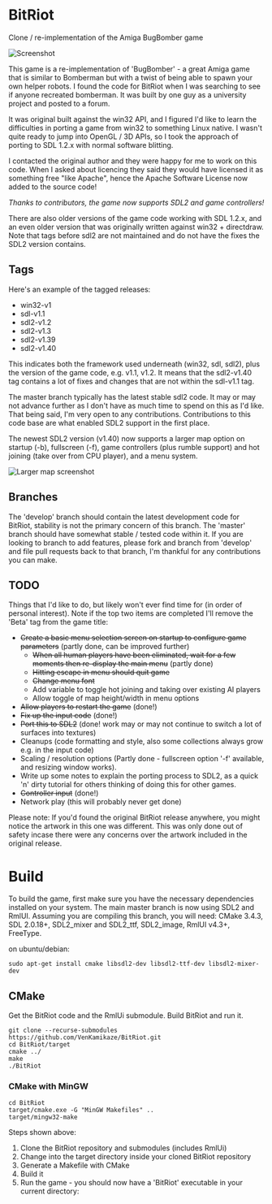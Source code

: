 # BitRiot
Clone / re-implementation of the Amiga BugBomber game

![Screenshot](https://raw.github.com/VenKamikaze/BitRiot/master/doco/screenshots/BitRiot-1.png)

This game is a re-implementation of 'BugBomber' - a great Amiga game that is similar to Bomberman but with a twist of being able to spawn your own helper robots. I found the code for BitRiot when I was searching to see if anyone recreated bomberman. It was built by one guy as a university project and posted to a forum.

It was original built against the win32 API, and I figured I'd like to learn the difficulties in porting a game from win32 to something Linux native. I wasn't quite ready to jump into OpenGL / 3D APIs, so I took the approach of porting to SDL 1.2.x with normal software blitting.

I contacted the original author and they were happy for me to work on this code. When I asked about licencing they said they would have licensed it as something free "like Apache", hence the Apache Software License now added to the source code!

*Thanks to contributors, the game now supports SDL2 and game controllers!*

There are also older versions of the game code working with SDL 1.2.x, and an even older version that was originally written against win32 + directdraw. Note that tags before sdl2 are not maintained and do not have the fixes the SDL2 version contains.

## Tags

Here's an example of the tagged releases:
* win32-v1
* sdl-v1.1
* sdl2-v1.2
* sdl2-v1.3
* sdl2-v1.39
* sdl2-v1.40

This indicates both the framework used underneath (win32, sdl, sdl2), plus the version of the game code, e.g. v1.1, v1.2. It means that the sdl2-v1.40 tag contains a lot of fixes and changes that are not within the sdl-v1.1 tag.

The master branch typically has the latest stable sdl2 code. It may or may not advance further as I don't have as much time to spend on this as I'd like. That being said, I'm very open to any contributions. Contributions to this code base are what enabled SDL2 support in the first place.

The newest SDL2 version (v1.40) now supports a larger map option on startup (-b), fullscreen (-f), game controllers (plus rumble support) and hot joining (take over from CPU player), and a menu system.

![Larger map screenshot](https://raw.github.com/VenKamikaze/BitRiot/master/doco/screenshots/BitRiot-2.png)


## Branches

The 'develop' branch should contain the latest development code for BitRiot, stability is not the primary concern of this branch. The 'master' branch should have somewhat stable / tested code within it. If you are looking to branch to add features, please fork and branch from 'develop' and file pull requests back to that branch, I'm thankful for any contributions you can make.

## TODO

Things that I'd like to do, but likely won't ever find time for (in order of personal interest). Note if the top two items are completed I'll remove the 'Beta' tag from the game title:

* ~~Create a basic menu selection screen on startup to configure game parameters~~ (partly done, can be improved further)
    * ~~When all human players have been eliminated, wait for a few moments then re-display the main menu~~ (partly done)
    * ~~Hitting escape in menu should quit game~~
    * ~~Change menu font~~
    * Add variable to toggle hot joining and taking over existing AI players
    * Allow toggle of map height/width in menu options
* ~~Allow players to restart the game~~ (done!)
* ~~Fix up the input code~~ (done!)
* ~~Port this to SDL2~~ (done! work may or may not continue to switch a lot of surfaces into textures)
* Cleanups (code formatting and style, also some collections always grow e.g. in the input code)
* Scaling / resolution options (Partly done - fullscreen option '-f' available, and resizing window works).
* Write up some notes to explain the porting process to SDL2, as a quick 'n' dirty tutorial for others thinking of doing this for other games.
* ~~Controller input~~ (done!)
* Network play (this will probably never get done)

Please note: If you'd found the original BitRiot release anywhere, you might notice the artwork in this one was different. This was only done out of safety incase there were any concerns over the artwork included in the original release.

# Build

To build the game, first make sure you have the necessary dependencies installed on your system. The main master branch is now using SDL2 and RmlUI. Assuming you are compiling this branch, you will need:
CMake 3.4.3, SDL 2.0.18+, SDL2_mixer and SDL2_ttf, SDL2_image, RmlUI v4.3+, FreeType.

on ubuntu/debian:
```
sudo apt-get install cmake libsdl2-dev libsdl2-ttf-dev libsdl2-mixer-dev
```

## CMake

Get the BitRiot code and the RmlUi submodule. Build BitRiot and run it.
```
git clone --recurse-submodules https://github.com/VenKamikaze/BitRiot.git
cd BitRiot/target
cmake ../
make
./BitRiot
```

### CMake with MinGW

```
cd BitRiot
target/cmake.exe -G "MinGW Makefiles" ..
target/mingw32-make
```

Steps shown above:

1. Clone the BitRiot repository and submodules (includes RmlUi)
2. Change into the target directory inside your cloned BitRiot repository
3. Generate a Makefile with CMake
4. Build it
5. Run the game - you should now have a 'BitRiot' executable in your current directory:

